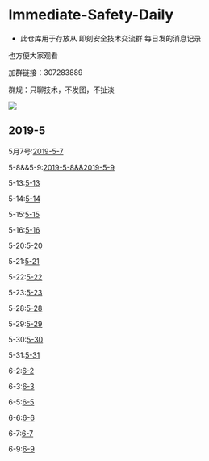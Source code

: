 # Immediate-Safety-Daily #
+ 此仓库用于存放从 即刻安全技术交流群 每日发的消息记录

也方便大家观看

加群链接：307283889

群规：只聊技术，不发图，不扯淡

![](https://s2.ax1x.com/2019/05/07/EyFFB9.jpg)

## 2019-5 ##
5月7号:[2019-5-7](https://github.com/422926799/Immediate-Safety-Daily/blob/master/2019/2019-5-7%E5%AE%89%E5%85%A8%E5%BF%AB%E6%8A%A5.md)

5-8&&5-9:[2019-5-8&&2019-5-9](https://github.com/422926799/Immediate-Safety-Daily/blob/master/2019/2019-5-8and5-9.md)

5-13:[5-13](https://github.com/422926799/Immediate-Safety-Daily/blob/master/2019/2019-5-13%E5%AE%89%E5%85%A8%E5%BF%AB%E6%8A%A5.md)

5-14:[5-14](https://github.com/422926799/Immediate-Safety-Daily/blob/master/2019/2019-5-14%E5%AE%89%E5%85%A8%E5%BF%AB%E6%8A%A5.md)

5-15:[5-15](https://github.com/422926799/Immediate-Safety-Daily/blob/master/2019/2019-5-15%E5%AE%89%E5%85%A8%E5%BF%AB%E6%8A%A5.md)

5-16:[5-16](https://github.com/422926799/Immediate-Safety-Daily/blob/master/2019/2019-5-16%E5%AE%89%E5%85%A8%E5%BF%AB%E6%8A%A5.md)

5-20:[5-20](https://github.com/422926799/Immediate-Safety-Daily/blob/master/2019/2019-5-20%E5%AE%89%E5%85%A8%E5%BF%AB%E6%8A%A5.md)

5-21:[5-21](https://github.com/422926799/Immediate-Safety-Daily/blob/master/2019/2019-5-21%E5%AE%89%E5%85%A8%E5%BF%AB%E6%8A%A5.md)

5-22:[5-22](https://github.com/422926799/Immediate-Safety-Daily/blob/master/2019/2019-5-22%E5%AE%89%E5%85%A8%E5%BF%AB%E6%8A%A5.md)

5-23:[5-23](https://github.com/422926799/Immediate-Safety-Daily/blob/master/2019/2019-5-23%E5%AE%89%E5%85%A8%E5%BF%AB%E6%8A%A5.md)

5-28:[5-28](https://github.com/422926799/Immediate-Safety-Daily/blob/master/2019/2019-5-28%E5%AE%89%E5%85%A8%E5%BF%AB%E6%8A%A5.md)

5-29:[5-29](https://github.com/422926799/Immediate-Safety-Daily/blob/master/2019/2019-5-29%E5%AE%89%E5%85%A8%E5%BF%AB%E6%8A%A5.md)

5-30:[5-30](https://github.com/422926799/Immediate-Safety-Daily/blob/master/2019/2019-5-30%E5%AE%89%E5%85%A8%E5%BF%AB%E6%8A%A5.md)

5-31:[5-31](https://github.com/422926799/Immediate-Safety-Daily/blob/master/2019/2019-5-31%E5%AE%89%E5%85%A8%E5%BF%AB%E6%8A%A5.md)

6-2:[6-2](https://github.com/422926799/Immediate-Safety-Daily/blob/master/2019/2019-6-2%E5%AE%89%E5%85%A8%E5%BF%AB%E6%8A%A5.md)

6-3:[6-3](https://github.com/422926799/Immediate-Safety-Daily/blob/master/2019/2019-6-3%E5%AE%89%E5%85%A8%E5%BF%AB%E6%8A%A5.md)

6-5:[6-5](https://github.com/422926799/Immediate-Safety-Daily/blob/master/2019/2019-6-5%E5%AE%89%E5%85%A8%E5%BF%AB%E6%8A%A5.md)

6-6:[6-6](https://github.com/422926799/Immediate-Safety-Daily/blob/master/2019/2019-6-6%E5%AE%89%E5%85%A8%E5%BF%AB%E6%8A%A5.md)

6-7:[6-7](https://github.com/422926799/Immediate-Safety-Daily/blob/master/2019/2019-6-7%E5%AE%89%E5%85%A8%E5%BF%AB%E6%8A%A5.md)

6-9:[6-9](http://sina.lt/gcCb)
